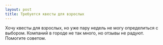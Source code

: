 ```yaml
---
layout: post 
title: Требуется квесты для взрослых 
--- 
```

Хочу квесты для взрослых, но уже пару недель не могу определиться с выбором. Компаний в городе не так много, но отзывы не радуют. Помогите советом.